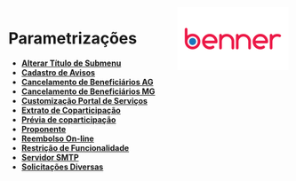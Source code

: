 <img align="right" src="../src/images/benner_rgb.png" />

# Parametrizações

* **[Alterar Título de Submenu](AlterarTituloSubMenu/readme.md)**
* **[Cadastro de Avisos](CadastroAvisos/readme.md)**
* **[Cancelamento de Beneficiários AG](CancelamentoBeneficiariosAG/readme.md)**
* **[Cancelamento de Beneficiários MG](CancelamentoBeneficiariosMG/readme.md)**
* **[Customização Portal de Serviços](CustomizacaoPortalDeServicos/readme.md)**
* **[Extrato de Coparticipação](ExtratoDeCoparticipacao/readme.md)**
* **[Prévia de coparticipação](PreviaDeCoparticipacao/readme.md)**
* **[Proponente](Proponente/readme.md)**
* **[Reembolso On-line](ReembolsoOnline/readme.md)**
* **[Restrição de Funcionalidade](RestricaoDeFuncionalidade/readme.md)**
* **[Servidor SMTP](Smtp/readme.md)**
* **[Solicitações Diversas](SolicitacoesDiversas/readme.md)**
